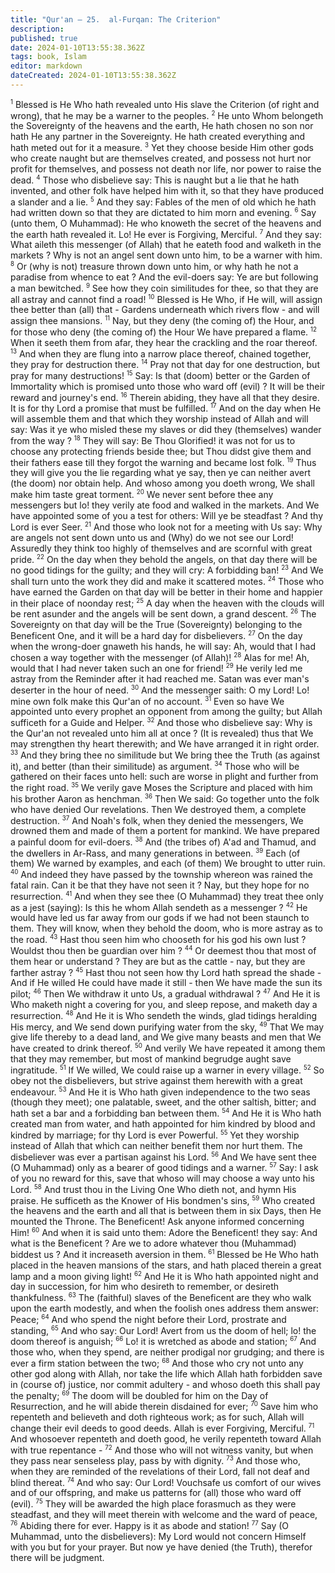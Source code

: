 ```yaml
---
title: "Qur'an — 25.  al-Furqan: The Criterion"
description: 
published: true
date: 2024-01-10T13:55:38.362Z
tags: book, Islam
editor: markdown
dateCreated: 2024-01-10T13:55:38.362Z
---
```




<span id="v1"><sup><small>1</small></sup></span>  Blessed is He Who hath revealed unto His slave the Criterion (of right and wrong), that he may be a warner to the peoples.
<span id="v2"><sup><small>2</small></sup></span>  He unto Whom belongeth the Sovereignty of the heavens and the earth, He hath chosen no son nor hath He any partner in the Sovereignty. He hath created everything and hath meted out for it a measure.
<span id="v3"><sup><small>3</small></sup></span>  Yet they choose beside Him other gods who create naught but are themselves created, and possess not hurt nor profit for themselves, and possess not death nor life, nor power to raise the dead.
<span id="v4"><sup><small>4</small></sup></span>  Those who disbelieve say: This is naught but a lie that he hath invented, and other folk have helped him with it, so that they have produced a slander and a lie.
<span id="v5"><sup><small>5</small></sup></span>  And they say: Fables of the men of old which he hath had written down so that they are dictated to him morn and evening.
<span id="v6"><sup><small>6</small></sup></span>  Say (unto them, O Muhammad): He who knoweth the secret of the heavens and the earth hath revealed it. Lo! He ever is Forgiving, Merciful.
<span id="v7"><sup><small>7</small></sup></span>  And they say: What aileth this messenger (of Allah) that he eateth food and walketh in the markets ? Why is not an angel sent down unto him, to be a warner with him.
<span id="v8"><sup><small>8</small></sup></span>  Or (why is not) treasure thrown down unto him, or why hath he not a paradise from whence to eat ? And the evil-doers say: Ye are but following a man bewitched.
<span id="v9"><sup><small>9</small></sup></span>  See how they coin similitudes for thee, so that they are all astray and cannot find a road!
<span id="v10"><sup><small>10</small></sup></span>  Blessed is He Who, if He will, will assign thee better than (all) that - Gardens underneath which rivers flow - and will assign thee mansions.
<span id="v11"><sup><small>11</small></sup></span>  Nay, but they deny (the coming of) the Hour, and for those who deny (the coming of) the Hour We have prepared a flame.
<span id="v12"><sup><small>12</small></sup></span>  When it seeth them from afar, they hear the crackling and the roar thereof.
<span id="v13"><sup><small>13</small></sup></span>  And when they are flung into a narrow place thereof, chained together, they pray for destruction there.
<span id="v14"><sup><small>14</small></sup></span>  Pray not that day for one destruction, but pray for many destructions!
<span id="v15"><sup><small>15</small></sup></span>  Say: Is that (doom) better or the Garden of Immortality which is promised unto those who ward off (evil) ? It will be their reward and journey's end.
<span id="v16"><sup><small>16</small></sup></span>  Therein abiding, they have all that they desire. It is for thy Lord a promise that must be fulfilled.
<span id="v17"><sup><small>17</small></sup></span>  And on the day when He will assemble them and that which they worship instead of Allah and will say: Was it ye who misled these my slaves or did they (themselves) wander from the way ?
<span id="v18"><sup><small>18</small></sup></span>  They will say: Be Thou Glorified! it was not for us to choose any protecting friends beside thee; but Thou didst give them and their fathers ease till they forgot the warning and became lost folk.
<span id="v19"><sup><small>19</small></sup></span>  Thus they will give you the lie regarding what ye say, then ye can neither avert (the doom) nor obtain help. And whoso among you doeth wrong, We shall make him taste great torment.
<span id="v20"><sup><small>20</small></sup></span>  We never sent before thee any messengers but lo! they verily ate food and walked in the markets. And We have appointed some of you a test for others: Will ye be steadfast ? And thy Lord is ever Seer.
<span id="v21"><sup><small>21</small></sup></span>  And those who look not for a meeting with Us say: Why are angels not sent down unto us and (Why) do we not see our Lord! Assuredly they think too highly of themselves and are scornful with great pride.
<span id="v22"><sup><small>22</small></sup></span>  On the day when they behold the angels, on that day there will be no good tidings for the guilty; and they will cry: A forbidding ban!
<span id="v23"><sup><small>23</small></sup></span>  And We shall turn unto the work they did and make it scattered motes.
<span id="v24"><sup><small>24</small></sup></span>  Those who have earned the Garden on that day will be better in their home and happier in their place of noonday rest;
<span id="v25"><sup><small>25</small></sup></span>  A day when the heaven with the clouds will be rent asunder and the angels will be sent down, a grand descent.
<span id="v26"><sup><small>26</small></sup></span>  The Sovereignty on that day will be the True (Sovereignty) belonging to the Beneficent One, and it will be a hard day for disbelievers.
<span id="v27"><sup><small>27</small></sup></span>  On the day when the wrong-doer gnaweth his hands, he will say: Ah, would that I had chosen a way together with the messenger (of Allah)!
<span id="v28"><sup><small>28</small></sup></span>  Alas for me! Ah, would that I had never taken such an one for friend!
<span id="v29"><sup><small>29</small></sup></span>  He verily led me astray from the Reminder after it had reached me. Satan was ever man's deserter in the hour of need.
<span id="v30"><sup><small>30</small></sup></span>  And the messenger saith: O my Lord! Lo! mine own folk make this Qur'an of no account.
<span id="v31"><sup><small>31</small></sup></span>  Even so have We appointed unto every prophet an opponent from among the guilty; but Allah sufficeth for a Guide and Helper.
<span id="v32"><sup><small>32</small></sup></span>  And those who disbelieve say: Why is the Qur'an not revealed unto him all at once ? (It is revealed) thus that We may strengthen thy heart therewith; and We have arranged it in right order.
<span id="v33"><sup><small>33</small></sup></span>  And they bring thee no similitude but We bring thee the Truth (as against it), and better (than their similitude) as argument.
<span id="v34"><sup><small>34</small></sup></span>  Those who will be gathered on their faces unto hell: such are worse in plight and further from the right road.
<span id="v35"><sup><small>35</small></sup></span>  We verily gave Moses the Scripture and placed with him his brother Aaron as henchman.
<span id="v36"><sup><small>36</small></sup></span>  Then We said: Go together unto the folk who have denied Our revelations. Then We destroyed them, a complete destruction.
<span id="v37"><sup><small>37</small></sup></span>  And Noah's folk, when they denied the messengers, We drowned them and made of them a portent for mankind. We have prepared a painful doom for evil-doers.
<span id="v38"><sup><small>38</small></sup></span>  And (the tribes of) A'ad and Thamud, and the dwellers in Ar-Rass, and many generations in between.
<span id="v39"><sup><small>39</small></sup></span>  Each (of them) We warned by examples, and each (of them) We brought to utter ruin.
<span id="v40"><sup><small>40</small></sup></span>  And indeed they have passed by the township whereon was rained the fatal rain. Can it be that they have not seen it ? Nay, but they hope for no resurrection.
<span id="v41"><sup><small>41</small></sup></span>  And when they see thee (O Muhammad) they treat thee only as a jest (saying): Is this he whom Allah sendeth as a messenger ?
<span id="v42"><sup><small>42</small></sup></span>  He would have led us far away from our gods if we had not been staunch to them. They will know, when they behold the doom, who is more astray as to the road.
<span id="v43"><sup><small>43</small></sup></span>  Hast thou seen him who chooseth for his god his own lust ? Wouldst thou then be guardian over him ?
<span id="v44"><sup><small>44</small></sup></span>  Or deemest thou that most of them hear or understand ? They are but as the cattle - nay, but they are farther astray ?
<span id="v45"><sup><small>45</small></sup></span>  Hast thou not seen how thy Lord hath spread the shade - And if He willed He could have made it still - then We have made the sun its pilot;
<span id="v46"><sup><small>46</small></sup></span>  Then We withdraw it unto Us, a gradual withdrawal ?
<span id="v47"><sup><small>47</small></sup></span>  And He it is Who maketh night a covering for you, and sleep repose, and maketh day a resurrection.
<span id="v48"><sup><small>48</small></sup></span>  And He it is Who sendeth the winds, glad tidings heralding His mercy, and We send down purifying water from the sky,
<span id="v49"><sup><small>49</small></sup></span>  That We may give life thereby to a dead land, and We give many beasts and men that We have created to drink thereof.
<span id="v50"><sup><small>50</small></sup></span>  And verily We have repeated it among them that they may remember, but most of mankind begrudge aught save ingratitude.
<span id="v51"><sup><small>51</small></sup></span>  If We willed, We could raise up a warner in every village.
<span id="v52"><sup><small>52</small></sup></span>  So obey not the disbelievers, but strive against them herewith with a great endeavour.
<span id="v53"><sup><small>53</small></sup></span>  And He it is Who hath given independence to the two seas (though they meet); one palatable, sweet, and the other saltish, bitter; and hath set a bar and a forbidding ban between them.
<span id="v54"><sup><small>54</small></sup></span>  And He it is Who hath created man from water, and hath appointed for him kindred by blood and kindred by marriage; for thy Lord is ever Powerful.
<span id="v55"><sup><small>55</small></sup></span>  Yet they worship instead of Allah that which can neither benefit them nor hurt them. The disbeliever was ever a partisan against his Lord.
<span id="v56"><sup><small>56</small></sup></span>  And We have sent thee (O Muhammad) only as a bearer of good tidings and a warner.
<span id="v57"><sup><small>57</small></sup></span>  Say: I ask of you no reward for this, save that whoso will may choose a way unto his Lord.
<span id="v58"><sup><small>58</small></sup></span>  And trust thou in the Living One Who dieth not, and hymn His praise. He sufficeth as the Knower of His bondmen's sins,
<span id="v59"><sup><small>59</small></sup></span>  Who created the heavens and the earth and all that is between them in six Days, then He mounted the Throne. The Beneficent! Ask anyone informed concerning Him!
<span id="v60"><sup><small>60</small></sup></span>  And when it is said unto them: Adore the Beneficent! they say: And what is the Beneficent ? Are we to adore whatever thou (Muhammad) biddest us ? And it increaseth aversion in them.
<span id="v61"><sup><small>61</small></sup></span>  Blessed be He Who hath placed in the heaven mansions of the stars, and hath placed therein a great lamp and a moon giving light!
<span id="v62"><sup><small>62</small></sup></span>  And He it is Who hath appointed night and day in succession, for him who desireth to remember, or desireth thankfulness.
<span id="v63"><sup><small>63</small></sup></span>  The (faithful) slaves of the Beneficent are they who walk upon the earth modestly, and when the foolish ones address them answer: Peace;
<span id="v64"><sup><small>64</small></sup></span>  And who spend the night before their Lord, prostrate and standing,
<span id="v65"><sup><small>65</small></sup></span>  And who say: Our Lord! Avert from us the doom of hell; lo! the doom thereof is anguish;
<span id="v66"><sup><small>66</small></sup></span>  Lo! it is wretched as abode and station;
<span id="v67"><sup><small>67</small></sup></span>  And those who, when they spend, are neither prodigal nor grudging; and there is ever a firm station between the two;
<span id="v68"><sup><small>68</small></sup></span>  And those who cry not unto any other god along with Allah, nor take the life which Allah hath forbidden save in (course of) justice, nor commit adultery - and whoso doeth this shall pay the penalty;
<span id="v69"><sup><small>69</small></sup></span>  The doom will be doubled for him on the Day of Resurrection, and he will abide therein disdained for ever;
<span id="v70"><sup><small>70</small></sup></span>  Save him who repenteth and believeth and doth righteous work; as for such, Allah will change their evil deeds to good deeds. Allah is ever Forgiving, Merciful.
<span id="v71"><sup><small>71</small></sup></span>  And whosoever repenteth and doeth good, he verily repenteth toward Allah with true repentance -
<span id="v72"><sup><small>72</small></sup></span>  And those who will not witness vanity, but when they pass near senseless play, pass by with dignity.
<span id="v73"><sup><small>73</small></sup></span>  And those who, when they are reminded of the revelations of their Lord, fall not deaf and blind thereat.
<span id="v74"><sup><small>74</small></sup></span>  And who say: Our Lord! Vouchsafe us comfort of our wives and of our offspring, and make us patterns for (all) those who ward off (evil).
<span id="v75"><sup><small>75</small></sup></span>  They will be awarded the high place forasmuch as they were steadfast, and they will meet therein with welcome and the ward of peace,
<span id="v76"><sup><small>76</small></sup></span>  Abiding there for ever. Happy is it as abode and station!
<span id="v77"><sup><small>77</small></sup></span>  Say (O Muhammad, unto the disbelievers): My Lord would not concern Himself with you but for your prayer. But now ye have denied (the Truth), therefor there will be judgment.

